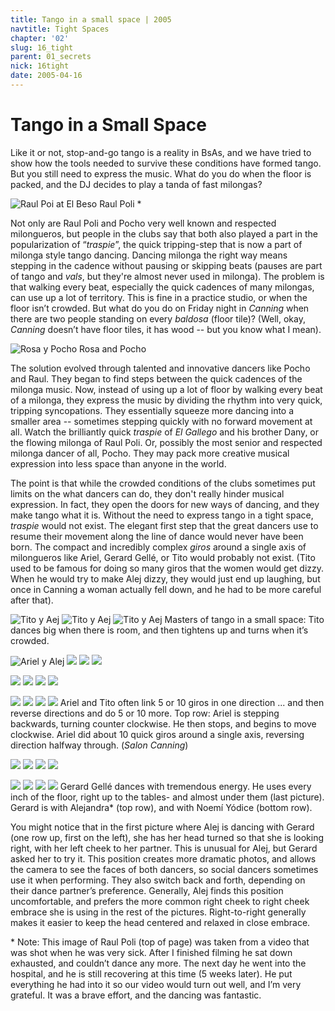 ```yaml
---
title: Tango in a small space | 2005
navtitle: Tight Spaces
chapter: '02'
slug: 16_tight
parent: 01_secrets
nick: 16tight
date: 2005-04-16
---
```


# Tango in a Small Space

Like it or not, stop-and-go tango is a reality in BsAs, and we have tried to show how the tools needed to survive these conditions have formed tango. But you still need to express the music. What do you do when the floor is packed, and the DJ decides to play a tanda of fast milongas?

![Raul Poi at El Beso]({{site.res}}/2_pics/16tightspace/image001.jpg)
Raul Poli \*

Not only are Raul Poli and Pocho very well known and respected milongueros, but people in the clubs say that both also played a part in the popularization of “_traspie_”, the quick tripping-step that is now a part of milonga style tango dancing.
Dancing milonga the right way means stepping in the cadence without pausing or skipping beats (pauses are part of tango and _vals_, but they're almost never used in milonga).
The problem is that walking every beat, especially the quick cadences of many milongas, can use up a lot of territory.
This is fine in a practice studio, or when the floor isn’t crowded. But what do you do on Friday night in _Canning_ when there are two people standing on every _baldosa_ (floor tile)?
(Well, okay, _Canning_ doesn’t have floor tiles, it has wood -- but you know what I mean).

![Rosa y Pocho]({{site.res}}/2_pics/16tightspace/image002.jpg)
Rosa and Pocho

The solution evolved through talented and innovative dancers like Pocho and Raul. They began to find steps between the quick cadences of the milonga music. Now, instead of using up a lot of floor by walking every beat of a milonga, they express the music by dividing the rhythm into very quick, tripping syncopations. They essentially squeeze more dancing into a smaller area -- sometimes stepping quickly with no forward movement at all. Watch the brilliantly quick _traspie_ of _El Gallego_ and his brother Dany, or the flowing milonga of Raul Poli. Or, possibly the most senior and respected milonga dancer of all, Pocho. They may pack more creative musical expression into less space than anyone in the world.

The point is that while the crowded conditions of the clubs sometimes put limits on the what dancers can do, they don't really hinder musical expression. In fact, they open the doors for new ways of dancing, and they make tango what it is. Without the need to express tango in a tight space, _traspie_ would not exist. The elegant first step that the great dancers use to resume their movement along the line of dance would never have been born. The compact and incredibly complex _giros_ around a single axis of milongueros like Ariel, Gerard Gellé, or Tito would probably not exist. (Tito used to be famous for doing so many giros that the women would get dizzy. When he would try to make Alej dizzy, they would just end up laughing, but once in Canning a woman actually fell down, and he had to be more careful after that).

![Tito y Aej]({{site.res}}/2_pics/16tightspace/image004.jpg)
![Tito y Aej]({{site.res}}/2_pics/16tightspace/image006.jpg)
![Tito y Aej]({{site.res}}/2_pics/16tightspace/image008.jpg)
Masters of tango in a small space: Tito dances big when there is room, and then tightens up and turns when it’s crowded.

![Ariel y Alej]({{site.res}}/2_pics/16tightspace/image026.jpg)
![]({{site.res}}/2_pics/16tightspace/image028.jpg)
![]({{site.res}}/2_pics/16tightspace/image030.jpg)
![]({{site.res}}/2_pics/16tightspace/image032.jpg)

![]({{site.res}}/2_pics/16tightspace/image034.jpg)
![]({{site.res}}/2_pics/16tightspace/image036.jpg)
![]({{site.res}}/2_pics/16tightspace/image038.jpg)
![]({{site.res}}/2_pics/16tightspace/image040.jpg)

![]({{site.res}}/2_pics/16tightspace/image042.jpg)
![]({{site.res}}/2_pics/16tightspace/image044.jpg)
![]({{site.res}}/2_pics/16tightspace/image044.jpg)
![]({{site.res}}/2_pics/16tightspace/image048.jpg)
Ariel and Tito often link 5 or 10 giros in one direction ... and then reverse directions and do 5 or 10 more.
Top row: Ariel is stepping backwards, turning counter clockwise. He then stops, and begins to move clockwise.
Ariel did about 10 quick giros around a single axis, reversing direction halfway through. (_Salon Canning_)

![]({{site.res}}/2_pics/16tightspace/image009.jpg)
![]({{site.res}}/2_pics/16tightspace/image011.jpg)
![]({{site.res}}/2_pics/16tightspace/image013.jpg)
![]({{site.res}}/2_pics/16tightspace/image015.jpg)

![]({{site.res}}/2_pics/16tightspace/image017.jpg)
![]({{site.res}}/2_pics/16tightspace/image019.jpg)
![]({{site.res}}/2_pics/16tightspace/image021.jpg)
![]({{site.res}}/2_pics/16tightspace/image023.jpg)
Gerard Gellé dances with tremendous energy. He uses every inch of the floor, right up to the tables- and almost under them (last picture).  Gerard is with Alejandra\* (top row), and with Noemí Yódice (bottom row).

You might notice that in the first picture where Alej is dancing with Gerard (one row up, first on the left), she has her head turned so that she is looking right, with her left cheek to her partner. This is unusual for Alej, but Gerard asked her to try it. This position creates more dramatic photos, and allows the camera to see the faces of both dancers, so social dancers sometimes use it when performing. They also switch back and forth, depending on their dance partner’s preference. Generally, Alej finds this position uncomfortable, and prefers the more common right cheek to right cheek embrace she is using in the rest of the pictures. Right-to-right generally makes it easier to keep the head centered and relaxed in close embrace.

\* Note: This image of Raul Poli (top of page) was taken from a video that was shot when he was very sick. After I finished filming he sat down exhausted, and couldn’t dance any more. The next day he went into the hospital, and he is still recovering at this time (5 weeks later). He put everything he had into it so our video would turn out well, and I’m very grateful. It was a brave effort, and the dancing was fantastic.
